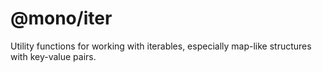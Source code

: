 # @mono/iter

Utility functions for working with iterables, especially map-like structures with key-value pairs.
